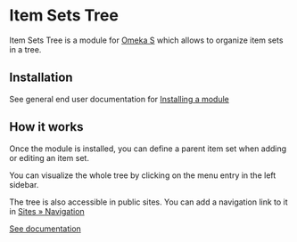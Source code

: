 # Item Sets Tree

Item Sets Tree is a module for [Omeka S](https://omeka.org/s/) which allows to
organize item sets in a tree.

## Installation

See general end user documentation for [Installing a
module](http://omeka.org/s/docs/user-manual/modules/#installing-modules)

## How it works

Once the module is installed, you can define a parent item set when adding or
editing an item set.

You can visualize the whole tree by clicking on the menu entry in the left
sidebar.

The tree is also accessible in public sites. You can add a navigation link to
it in [Sites » Navigation](https://omeka.org/s/docs/user-manual/sites/site_navigation/)

[See documentation](https://biblibre.github.io/omeka-s-module-ItemSetsTree/en/)
